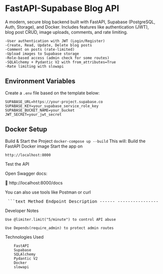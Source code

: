 # FastAPI-Supabase Blog API
A modern, secure blog backend built with FastAPI, Supabase (PostgreSQL, Auth, Storage), and Docker.
Includes features like authentication (JWT), blog post CRUD, image uploads, comments, and rate limiting.

```Features
-User authentication with JWT (Login/Register)
-Create, Read, Update, Delete blog posts
-Comment on posts (rate-limited)
-Upload images to Supabase storage
-Role-based access (admin check for some routes)
-SQLAlchemy + Pydantic V2 with from_attributes=True
-Rate limiting with slowapi
```
## Environment Variables

Create a `.env` file based on the template below:

```.env.example
SUPABASE_URL=https://your-project.supabase.co
SUPABASE_KEY=your_supabase_service_role_key
SUPABASE_BUCKET_NAME=your_bucket
JWT_SECRET=your_jwt_secret
```
## Docker Setup

Build & Start the Project
```docker-compose up --build```
This will:
Build the FastAPI Docker image
Start the app on 
```
http://localhost:8000
```
Test the API

Open Swagger docs:

🔗 http://localhost:8000/docs

You can also use tools like Postman or curl


<pre lang="md"> ```text Method Endpoint Description ------ --------------------- ------------------------------- POST /auth/register Register a new user POST /auth/login Login and get JWT token GET /posts List all posts POST /post Create a new post (auth) GET /posts/{id} Get a single post by ID POST /comments Add a comment (auth) GET /posts/{id}/comments Get comments (admin only) POST /upload/image Upload image to Supabase ``` </pre>    

Developer Notes

    Use @limiter.limit("5/minute") to control API abuse

    Use Depends(require_admin) to protect admin routes

Technologies Used
```
    FastAPI
    Supabase
    SQLAlchemy
    Pydantic V2
    Docker
    slowapi
```
